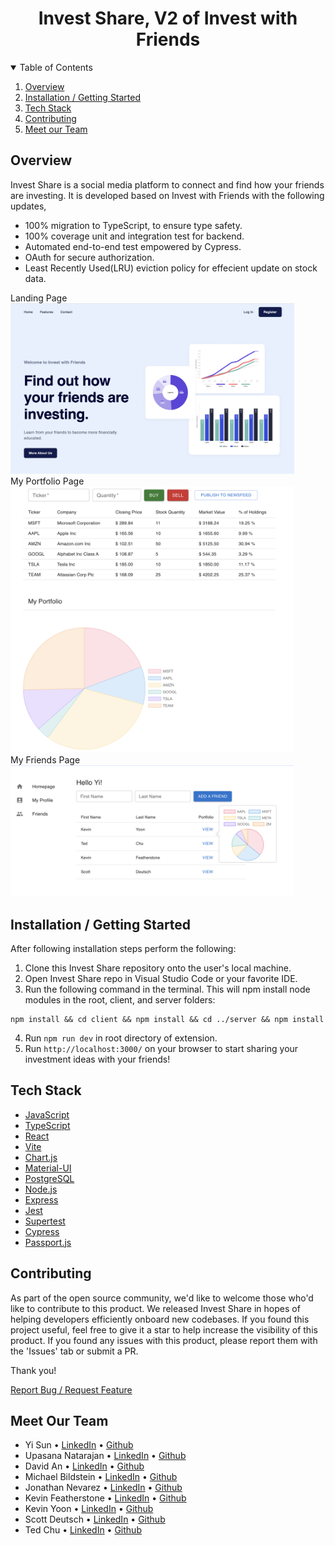 
  <h1 align="center"><b>Invest Share, V2 of Invest with Friends</b></h1>

<!-- TABLE OF CONTENTS -->
<details open="open">
  <summary>Table of Contents</summary>
  <ol>
    <li><a href="#overview">Overview</a></li>
    <li><a href="#installation--getting-started">Installation / Getting Started</a></li>
    <li><a href="#tech-stack">Tech Stack</a></li>
    <li><a href="#contributing">Contributing</a></li>
    <li><a href="#meet-our-team">Meet our Team</a></li>
  </ol>
</details>

## <b>Overview</b>

<p align="left">
Invest Share is a social media platform to connect and find how your friends are investing. It is developed based on Invest with Friends with the following updates,
    <ul>
      <li>100% migration to TypeScript, to ensure type safety.</li>
      <li>100% coverage unit and integration test for backend.</li>
      <li>Automated end-to-end test empowered by Cypress.</li>
      <li>OAuth for secure authorization.</li>
      <li>Least Recently Used(LRU) eviction policy for effecient update on stock data.</li>
    </ul>
</p>
<p>
  <div>Landing Page</div>
  <img  src="https://raw.githubusercontent.com/cs-scratch-project-stkk/invest-with-friends/main/client/src/media/homepage.png" width=90% >
  <div>My Portfolio Page</div>
  <img  src="https://raw.githubusercontent.com/cs-scratch-project-stkk/invest-with-friends/main/client/src/media/my-portfolio-page.png" width=90% >
  <div>My Friends Page</div>
  <img  src="https://raw.githubusercontent.com/cs-scratch-project-stkk/invest-with-friends/main/client/src/media/friends-page.png" width=90% >
</p>

## <b>Installation / Getting Started</b>

After following installation steps perform the following:

1. Clone this Invest Share repository onto the user's local machine.
2. Open Invest Share repo in Visual Studio Code or your favorite IDE.
3. Run the following command in the terminal. This will npm install node modules in the root, client, and server folders:

```
npm install && cd client && npm install && cd ../server && npm install
```
   
4. Run `npm run dev` in root directory of extension.
5. Run `http://localhost:3000/` on your browser to start sharing your investment ideas with your friends!

## <b>Tech Stack</b>

- [JavaScript](https://www.javascript.com/)
- [TypeScript](https://www.typescriptlang.org/)
- [React](https://react.dev/)
- [Vite](https://vitejs.dev/)
- [Chart.js](https://github.com/chartjs)
- [Material-UI](https://mui.com/material-ui/)
- [PostgreSQL](https://www.postgresql.org/)
- [Node.js](https://nodejs.org)
- [Express](https://expressjs.com/)
- [Jest](https://jestjs.io/)
- [Supertest](https://github.com/ladjs/supertest)
- [Cypress](https://www.cypress.io/)
- [Passport.js](https://www.passportjs.org/)

## <b>Contributing</b>

As part of the open source community, we'd like to welcome those who'd like to contribute to this product. We released Invest Share in hopes of helping developers efficiently onboard new codebases. If you found this project useful, feel free to give it a star to help increase the visibility of this product. If you found any issues with this product, please report them with the 'Issues' tab or submit a PR.

Thank you!

  <p align="left">
      <a href="https://github.com/Invest-Share/Invest-Share/issues">Report Bug / Request Feature</a>
  </p>

## <b>Meet Our Team</b>
- Yi Sun • [LinkedIn](https://www.linkedin.com/in/yi-sun-swe/) • [Github](https://github.com/YiSun88)
- Upasana Natarajan • [LinkedIn](https://www.linkedin.com/in/upasananatarajan/) • [Github](https://github.com/unatarajan)
- David An • [LinkedIn](https://www.linkedin.com/in/david-h-an/) • [Github](https://github.com/davidan1989)
- Michael Bildstein • [LinkedIn](https://www.linkedin.com/in/mbildstein/) • [Github](https://github.com/mbildstein)
- Jonathan Nevarez • [LinkedIn](https://www.linkedin.com/in/john-nevarez/) • [Github](https://github.com/Nevjon12)
- Kevin Featherstone • [LinkedIn](https://www.linkedin.com/in/featherstone-kevin/) • [Github](https://github.com/kevin-featherstone)
- Kevin Yoon • [LinkedIn](https://www.linkedin.com/in/kevinjyoon/) • [Github](https://github.com/kyoon0)
- Scott Deutsch • [LinkedIn](https://www.linkedin.com/in/scott-a-deutsch/) • [Github](https://github.com/scottdeutsch40)
- Ted Chu • [LinkedIn](https://www.linkedin.com/in/tedcchu/) • [Github](https://github.com/tcchu)
